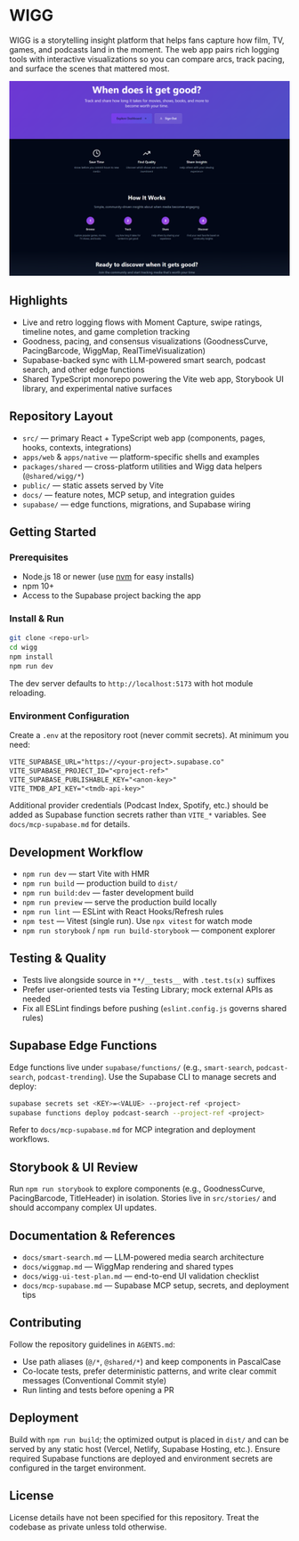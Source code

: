 # WIGG

WIGG is a storytelling insight platform that helps fans capture how film, TV, games, and podcasts land in the moment. The web app pairs rich logging tools with interactive visualizations so you can compare arcs, track pacing, and surface the scenes that mattered most.

![WIGG dashboard](public/WIGG-Dashboard.png)

## Highlights
- Live and retro logging flows with Moment Capture, swipe ratings, timeline notes, and game completion tracking
- Goodness, pacing, and consensus visualizations (GoodnessCurve, PacingBarcode, WiggMap, RealTimeVisualization)
- Supabase-backed sync with LLM-powered smart search, podcast search, and other edge functions
- Shared TypeScript monorepo powering the Vite web app, Storybook UI library, and experimental native surfaces

## Repository Layout
- `src/` &mdash; primary React + TypeScript web app (components, pages, hooks, contexts, integrations)
- `apps/web` & `apps/native` &mdash; platform-specific shells and examples
- `packages/shared` &mdash; cross-platform utilities and Wigg data helpers (`@shared/wigg/*`)
- `public/` &mdash; static assets served by Vite
- `docs/` &mdash; feature notes, MCP setup, and integration guides
- `supabase/` &mdash; edge functions, migrations, and Supabase wiring

## Getting Started

### Prerequisites
- Node.js 18 or newer (use [nvm](https://github.com/nvm-sh/nvm#installing-and-updating) for easy installs)
- npm 10+
- Access to the Supabase project backing the app

### Install & Run
```bash
git clone <repo-url>
cd wigg
npm install
npm run dev
```
The dev server defaults to `http://localhost:5173` with hot module reloading.

### Environment Configuration
Create a `.env` at the repository root (never commit secrets). At minimum you need:
```env
VITE_SUPABASE_URL="https://<your-project>.supabase.co"
VITE_SUPABASE_PROJECT_ID="<project-ref>"
VITE_SUPABASE_PUBLISHABLE_KEY="<anon-key>"
VITE_TMDB_API_KEY="<tmdb-api-key>"
```
Additional provider credentials (Podcast Index, Spotify, etc.) should be added as Supabase function secrets rather than `VITE_*` variables. See `docs/mcp-supabase.md` for details.

## Development Workflow
- `npm run dev` &mdash; start Vite with HMR
- `npm run build` &mdash; production build to `dist/`
- `npm run build:dev` &mdash; faster development build
- `npm run preview` &mdash; serve the production build locally
- `npm run lint` &mdash; ESLint with React Hooks/Refresh rules
- `npm test` &mdash; Vitest (single run). Use `npx vitest` for watch mode
- `npm run storybook` / `npm run build-storybook` &mdash; component explorer

## Testing & Quality
- Tests live alongside source in `**/__tests__` with `.test.ts(x)` suffixes
- Prefer user-oriented tests via Testing Library; mock external APIs as needed
- Fix all ESLint findings before pushing (`eslint.config.js` governs shared rules)

## Supabase Edge Functions
Edge functions live under `supabase/functions/` (e.g., `smart-search`, `podcast-search`, `podcast-trending`). Use the Supabase CLI to manage secrets and deploy:
```bash
supabase secrets set <KEY>=<VALUE> --project-ref <project>
supabase functions deploy podcast-search --project-ref <project>
```
Refer to `docs/mcp-supabase.md` for MCP integration and deployment workflows.

## Storybook & UI Review
Run `npm run storybook` to explore components (e.g., GoodnessCurve, PacingBarcode, TitleHeader) in isolation. Stories live in `src/stories/` and should accompany complex UI updates.

## Documentation & References
- `docs/smart-search.md` &mdash; LLM-powered media search architecture
- `docs/wiggmap.md` &mdash; WiggMap rendering and shared types
- `docs/wigg-ui-test-plan.md` &mdash; end-to-end UI validation checklist
- `docs/mcp-supabase.md` &mdash; Supabase MCP setup, secrets, and deployment tips

## Contributing
Follow the repository guidelines in `AGENTS.md`:
- Use path aliases (`@/*`, `@shared/*`) and keep components in PascalCase
- Co-locate tests, prefer deterministic patterns, and write clear commit messages (Conventional Commit style)
- Run linting and tests before opening a PR

## Deployment
Build with `npm run build`; the optimized output is placed in `dist/` and can be served by any static host (Vercel, Netlify, Supabase Hosting, etc.). Ensure required Supabase functions are deployed and environment secrets are configured in the target environment.

## License
License details have not been specified for this repository. Treat the codebase as private unless told otherwise.
